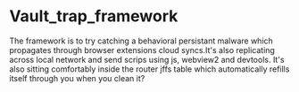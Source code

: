 # Vault_trap_framework
The framework is to try catching a behavioral persistant malware which propagates through browser extensions cloud syncs.It's also replicating across local network and send scrips using js, webview2 and devtools. It's also sitting comfortably inside the router jffs table which automatically refills itself through you when you clean it?

